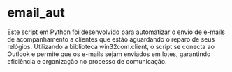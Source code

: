 # email_aut
Este script em Python foi desenvolvido para automatizar o envio de e-mails de acompanhamento a clientes que estão aguardando o reparo de seus relógios. Utilizando a biblioteca win32com.client, o script se conecta ao Outlook e permite que os e-mails sejam enviados em lotes, garantindo eficiência e organização no processo de comunicação.
